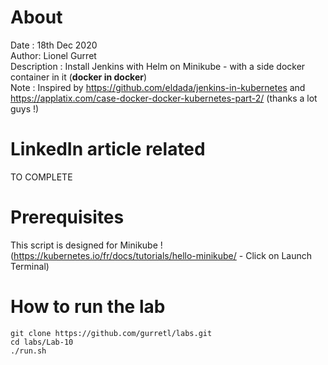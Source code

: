 # About
Date : 18th Dec 2020  
Author: Lionel Gurret  
Description : Install Jenkins with Helm on Minikube - with a side docker container in it (**docker in docker**)  
Note : Inspired by https://github.com/eldada/jenkins-in-kubernetes and https://applatix.com/case-docker-docker-kubernetes-part-2/ (thanks a lot guys !)
# LinkedIn article related
TO COMPLETE
# Prerequisites
This script is designed for Minikube !  
(https://kubernetes.io/fr/docs/tutorials/hello-minikube/ - Click on Launch Terminal)
# How to run the lab
`git clone https://github.com/gurretl/labs.git`  
`cd labs/Lab-10`  
`./run.sh`
